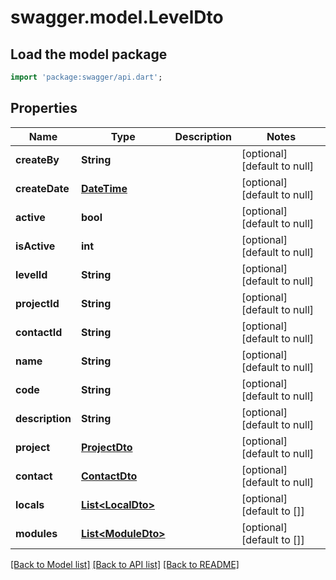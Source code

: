 # swagger.model.LevelDto

## Load the model package
```dart
import 'package:swagger/api.dart';
```

## Properties
Name | Type | Description | Notes
------------ | ------------- | ------------- | -------------
**createBy** | **String** |  | [optional] [default to null]
**createDate** | [**DateTime**](DateTime.md) |  | [optional] [default to null]
**active** | **bool** |  | [optional] [default to null]
**isActive** | **int** |  | [optional] [default to null]
**levelId** | **String** |  | [optional] [default to null]
**projectId** | **String** |  | [optional] [default to null]
**contactId** | **String** |  | [optional] [default to null]
**name** | **String** |  | [optional] [default to null]
**code** | **String** |  | [optional] [default to null]
**description** | **String** |  | [optional] [default to null]
**project** | [**ProjectDto**](ProjectDto.md) |  | [optional] [default to null]
**contact** | [**ContactDto**](ContactDto.md) |  | [optional] [default to null]
**locals** | [**List&lt;LocalDto&gt;**](LocalDto.md) |  | [optional] [default to []]
**modules** | [**List&lt;ModuleDto&gt;**](ModuleDto.md) |  | [optional] [default to []]

[[Back to Model list]](../README.md#documentation-for-models) [[Back to API list]](../README.md#documentation-for-api-endpoints) [[Back to README]](../README.md)

